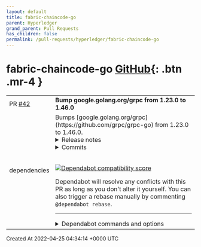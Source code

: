 ```yaml
---
layout: default
title: fabric-chaincode-go
parent: Hyperledger
grand_parent: Pull Requests
has_children: false
permalink: /pull-requests/hyperledger/fabric-chaincode-go
---
```


# fabric-chaincode-go <span class="fs-3 right-align">[GitHub](https://github.com/hyperledger/fabric-chaincode-go){: .btn .mr-4 }</span>


<div>
    <table>
        <tr>
            <td>
                PR <a href="https://github.com/hyperledger/fabric-chaincode-go/pull/42" class=".btn">#42</a>
            </td>
            <td>
                <b>
                    Bump google.golang.org/grpc from 1.23.0 to 1.46.0
                </b>
            </td>
        </tr>
        <tr>
            <td>
                <span class="chip">dependencies</span>
            </td>
            <td>
                Bumps [google.golang.org/grpc](https://github.com/grpc/grpc-go) from 1.23.0 to 1.46.0.
<details>
<summary>Release notes</summary>
<p><em>Sourced from <a href="https://github.com/grpc/grpc-go/releases">google.golang.org/grpc's releases</a>.</em></p>
<blockquote>
<h2>Release 1.46.0</h2>
<h1>New Features</h1>
<ul>
<li>server: Support setting <code>TCP_USER_TIMEOUT</code> on <code>grpc.Server</code> connections using <code>keepalive.ServerParameters.Time</code> (<a href="https://github-redirect.dependabot.com/grpc/grpc-go/issues/5219">#5219</a>)
<ul>
<li>Special Thanks: <a href="https://github.com/bonnefoa"><code>@​bonnefoa</code></a></li>
</ul>
</li>
<li>client: perform graceful switching of LB policies in the <code>ClientConn</code> by default (<a href="https://github-redirect.dependabot.com/grpc/grpc-go/issues/5285">#5285</a>)</li>
<li>all: improve logging by including channelz identifier in log messages (<a href="https://github-redirect.dependabot.com/grpc/grpc-go/issues/5192">#5192</a>)</li>
</ul>
<h1>API Changes</h1>
<ul>
<li>grpc: delete <code>WithBalancerName()</code> API, deprecated over 4 years ago in <a href="https://github-redirect.dependabot.com/grpc/grpc-go/issues/1697">#1697</a> (<a href="https://github-redirect.dependabot.com/grpc/grpc-go/issues/5232">#5232</a>)</li>
<li>balancer: change BuildOptions.ChannelzParentID to an opaque identifier instead of int (<a href="https://github-redirect.dependabot.com/grpc/grpc-go/issues/5192">#5192</a>)
<ul>
<li>Note: the balancer package is labeled as EXPERIMENTAL, and we don't believe users were using this field.</li>
</ul>
</li>
</ul>
<h1>Behavior Changes</h1>
<ul>
<li>client: change connectivity state to <code>TransientFailure</code> in <code>pick_first</code> LB policy when all addresses are removed (<a href="https://github-redirect.dependabot.com/grpc/grpc-go/issues/5274">#5274</a>)
<ul>
<li>This is a minor change that brings grpc-go's behavior in line with the intended behavior and how C and Java behave.</li>
</ul>
</li>
<li>metadata: add client-side validation of HTTP-invalid metadata before attempting to send (<a href="https://github-redirect.dependabot.com/grpc/grpc-go/issues/4886">#4886</a>)
<ul>
<li>Special Thanks: <a href="https://github.com/Patrick0308"><code>@​Patrick0308</code></a></li>
</ul>
</li>
</ul>
<h1>Bug Fixes</h1>
<ul>
<li>metadata: make a copy of the value slices in FromContext() functions so that modifications won't be made to the original copy (<a href="https://github-redirect.dependabot.com/grpc/grpc-go/issues/5267">#5267</a>)</li>
<li>client: handle invalid service configs by applying the default, if applicable (<a href="https://github-redirect.dependabot.com/grpc/grpc-go/issues/5238">#5238</a>)</li>
<li>xds: the xds client will now apply a 1 second backoff before recreating ADS or LRS streams (<a href="https://github-redirect.dependabot.com/grpc/grpc-go/issues/5280">#5280</a>)</li>
</ul>
<h1>Dependencies</h1>
<ul>
<li>Upgrade security/authorization module dependencies to <a href="https://github.com/google/cel-go">https://github.com/google/cel-go</a> v0.10.1 and others (<a href="https://github-redirect.dependabot.com/grpc/grpc-go/issues/5243">#5243</a>)
<ul>
<li>Special Thanks: <a href="https://github.com/TristonianJones"><code>@​TristonianJones</code></a></li>
</ul>
</li>
</ul>
<h2>Release 1.45.0</h2>
<h1>Bug Fixes</h1>
<ul>
<li>xds/clusterresolver: pass cluster name to DNS child policy to be used in creds handshake (<a href="https://github-redirect.dependabot.com/grpc/grpc-go/issues/5119">#5119</a>)</li>
<li>reflection: support dynamic messages (<a href="https://github-redirect.dependabot.com/grpc/grpc-go/issues/5180">#5180</a>)
<ul>
<li>Special Thanks: <a href="https://github.com/codebutler"><code>@​codebutler</code></a></li>
</ul>
</li>
</ul>
<h1>Performance Improvements</h1>
<ul>
<li>wrr: improve randomWRR performance (<a href="https://github-redirect.dependabot.com/grpc/grpc-go/issues/5067">#5067</a>)
<ul>
<li>Special Thanks: <a href="https://github.com/huangchong94"><code>@​huangchong94</code></a></li>
</ul>
</li>
</ul>
<h1>Behavior Changes</h1>
<ul>
<li>server: convert context errors returned by service handlers to status with the correct status code (<code>Canceled</code> or <code>DeadlineExceeded</code>), instead of <code>Unknown</code> (<a href="https://github-redirect.dependabot.com/grpc/grpc-go/issues/5156">#5156</a>)</li>
</ul>
<h1>New Features</h1>
<!-- raw HTML omitted -->
</blockquote>
<p>... (truncated)</p>
</details>
<details>
<summary>Commits</summary>
<ul>
<li><a href="https://github.com/grpc/grpc-go/commit/e8d06c51a523ba75f052cfaa56a1b8e0583ac589"><code>e8d06c5</code></a> Change version to 1.46.0 (<a href="https://github-redirect.dependabot.com/grpc/grpc-go/issues/5296">#5296</a>)</li>
<li><a href="https://github.com/grpc/grpc-go/commit/efbd542a4f9947d6b1392f538e3b0dd3d1c94b90"><code>efbd542</code></a> gcp/observability: correctly test this module in presubmit tests (<a href="https://github-redirect.dependabot.com/grpc/grpc-go/issues/5300">#5300</a>) (<a href="https://github-redirect.dependabot.com/grpc/grpc-go/issues/5307">#5307</a>)</li>
<li><a href="https://github.com/grpc/grpc-go/commit/4467a29dbb390764f9792ce61af53017d621eb7c"><code>4467a29</code></a> gcp/observability: implement logging via binarylog (<a href="https://github-redirect.dependabot.com/grpc/grpc-go/issues/5196">#5196</a>)</li>
<li><a href="https://github.com/grpc/grpc-go/commit/18fdf542fab01f909e600763267ef13770a222d5"><code>18fdf54</code></a> cmd/protoc-gen-go-grpc: allow hooks to modify client structs and service hand...</li>
<li><a href="https://github.com/grpc/grpc-go/commit/337b815c4150a12d15349cb9be5f22fb391918de"><code>337b815</code></a> interop: build client without timeout; add logs to help debug failures (<a href="https://github-redirect.dependabot.com/grpc/grpc-go/issues/5294">#5294</a>)</li>
<li><a href="https://github.com/grpc/grpc-go/commit/e583b196ce4717fdc024dd9432f8e4b229cc76e7"><code>e583b19</code></a> xds: Add RLS in xDS e2e test (<a href="https://github-redirect.dependabot.com/grpc/grpc-go/issues/5281">#5281</a>)</li>
<li><a href="https://github.com/grpc/grpc-go/commit/0066bf69deb33b0e5bee4de69090c3ef8f6991aa"><code>0066bf6</code></a> grpc: perform graceful switching of LB policies in the <code>ClientConn</code> by defaul...</li>
<li><a href="https://github.com/grpc/grpc-go/commit/3cccf6a43b55b4a089e832213b0e34df859e1978"><code>3cccf6a</code></a> xdsclient: always backoff between new streams even after successful stream (#...</li>
<li><a href="https://github.com/grpc/grpc-go/commit/4e780933f85a4d0f6903d1a5bb57bb7c882e611d"><code>4e78093</code></a> xds: ignore routes with unsupported cluster specifiers (<a href="https://github-redirect.dependabot.com/grpc/grpc-go/issues/5269">#5269</a>)</li>
<li><a href="https://github.com/grpc/grpc-go/commit/99aae3442dbe8495247dda07a6b1c8cda98accca"><code>99aae34</code></a> cluster manager: Add Graceful Switch functionality to Cluster Manager (<a href="https://github-redirect.dependabot.com/grpc/grpc-go/issues/5265">#5265</a>)</li>
<li>Additional commits viewable in <a href="https://github.com/grpc/grpc-go/compare/v1.23.0...v1.46.0">compare view</a></li>
</ul>
</details>
<br />


[![Dependabot compatibility score](https://dependabot-badges.githubapp.com/badges/compatibility_score?dependency-name=google.golang.org/grpc&package-manager=go_modules&previous-version=1.23.0&new-version=1.46.0)](https://docs.github.com/en/github/managing-security-vulnerabilities/about-dependabot-security-updates#about-compatibility-scores)

Dependabot will resolve any conflicts with this PR as long as you don't alter it yourself. You can also trigger a rebase manually by commenting `@dependabot rebase`.

[//]: # (dependabot-automerge-start)
[//]: # (dependabot-automerge-end)

---

<details>
<summary>Dependabot commands and options</summary>
<br />

You can trigger Dependabot actions by commenting on this PR:
- `@dependabot rebase` will rebase this PR
- `@dependabot recreate` will recreate this PR, overwriting any edits that have been made to it
- `@dependabot merge` will merge this PR after your CI passes on it
- `@dependabot squash and merge` will squash and merge this PR after your CI passes on it
- `@dependabot cancel merge` will cancel a previously requested merge and block automerging
- `@dependabot reopen` will reopen this PR if it is closed
- `@dependabot close` will close this PR and stop Dependabot recreating it. You can achieve the same result by closing it manually
- `@dependabot ignore this major version` will close this PR and stop Dependabot creating any more for this major version (unless you reopen the PR or upgrade to it yourself)
- `@dependabot ignore this minor version` will close this PR and stop Dependabot creating any more for this minor version (unless you reopen the PR or upgrade to it yourself)
- `@dependabot ignore this dependency` will close this PR and stop Dependabot creating any more for this dependency (unless you reopen the PR or upgrade to it yourself)


</details>
            </td>
        </tr>
    </table>
    <div class="right-align">
        Created At 2022-04-25 04:34:14 +0000 UTC
    </div>
</div>

